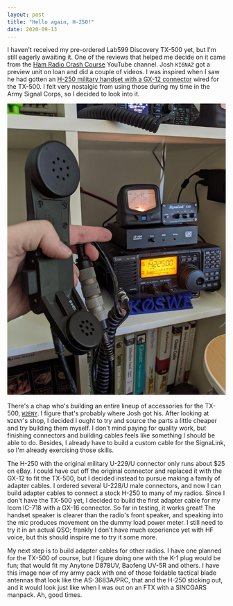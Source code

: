 ```yaml
---
layout: post
title: "Hello again, H-250!"
date: 2020-09-13
---
```


I haven't received my pre-ordered Lab599 Discovery TX-500 yet, but I'm still eagerly awaiting it.
One of the reviews that helped me decide on it came from the
[Ham Radio Crash Course](https://www.youtube.com/user/hoshnasi) YouTube channel. Josh `KI6NAZ` got a
preview unit on loan and did a couple of videos. I was inspired when I saw he had gotten an
[H-250 military handset with a GX-12 connector](https://youtu.be/CiDgjfGv7TY?t=585) wired for the
TX-500. I felt very nostalgic from using those during my time in the Army Signal Corps, so I decided
to look into it.

![H-250 handset adapted to IC-718](/assets/2020-09-13-h250.jpg)

There's a chap who's building an entire lineup of accessories for the TX-500,
[`W2ENY`](https://www.w2eny.com/tx500/). I figure that's probably where Josh got his. After looking
at `W2ENY`'s shop, I decided I ought to try and source the parts a little cheaper and try building
them myself. I don't mind paying for quality work, but finishing connectors and building cables
feels like something I should be able to do. Besides, I already have to build a custom cable for the
SignaLink, so I'm already exercising those skills.

The H-250 with the original military U-229/U connector only runs about $25 on eBay. I could have cut
off the original connector and replaced it with the GX-12 to fit the TX-500, but I decided instead
to pursue making a family of adapter cables. I ordered several U-228/U male connectors, and now I
can build adapter cables to connect a stock H-250 to many of my radios. Since I don't have the
TX-500 yet, I decided to build the first adapter cable for my Icom IC-718 with a GX-16 connector. So
far in testing, it works great! The handset speaker is clearer than the radio's front speaker, and
speaking into the mic produces movement on the dummy load power meter. I still need to try it in an
actual QSO; frankly I don't have much experience yet with HF voice, but this should inspire me to
try it some more.

My next step is to build adapter cables for other radios. I have one planned for the TX-500 of
course, but I figure doing one with the K-1 plug would be fun; that would fit my Anytone D878UV,
Baofeng UV-5R and others. I have this image now of my army pack with one of those foldable tactical
blade antennas that look like the AS-3683A/PRC, that and the H-250 sticking out, and it would look
just like when I was out on an FTX with a SINCGARS manpack. Ah, good times.
